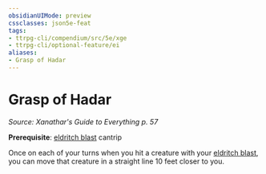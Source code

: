 ```yaml
---
obsidianUIMode: preview
cssclasses: json5e-feat
tags:
- ttrpg-cli/compendium/src/5e/xge
- ttrpg-cli/optional-feature/ei
aliases:
- Grasp of Hadar
---
```

# Grasp of Hadar
*Source: Xanathar's Guide to Everything p. 57*  

**Prerequisite**: [eldritch blast](/3-Mechanics/CLI/Compendium/spells/eldritch-blast.md) cantrip

Once on each of your turns when you hit a creature with your [eldritch blast](/3-Mechanics/CLI/Compendium/spells/eldritch-blast.md), you can move that creature in a straight line 10 feet closer to you.